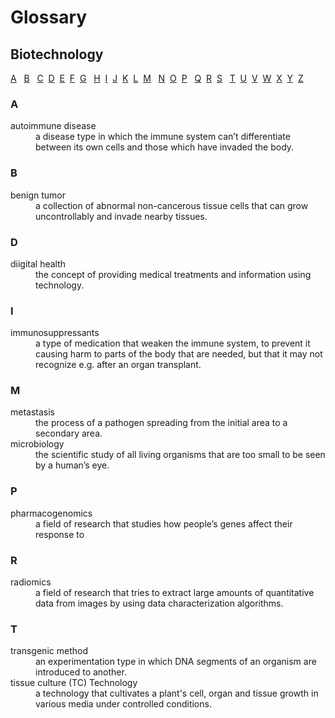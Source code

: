 # Glossary
## Biotechnology
[A](A-D.md#a) &nbsp; [B](A-D.md#a) &nbsp; [C](A-D.md#a) &nbsp;[D](A-D.md#a) &nbsp;[E](A-D.md#a) &nbsp;[F](A-D.md#a) &nbsp;[G](A-D.md#a) &nbsp; [H](A-D.md#a) &nbsp;[I](A-D.md#a) &nbsp;[J](A-D.md#a) &nbsp;[K](A-D.md#a) &nbsp;[L](A-D.md#a) &nbsp;[M](A-D.md#a) &nbsp; [N](A-D.md#a) &nbsp;[O](A-D.md#a) &nbsp;[P](A-D.md#a) &nbsp; [Q](A-D.md#a) &nbsp;[R](A-D.md#a) &nbsp;[S](A-D.md#a) &nbsp; [T](A-D.md#a) &nbsp;[U](A-D.md#a) &nbsp;[V](A-D.md#a) &nbsp;[W](A-D.md#a) &nbsp;[X](A-D.md#a) &nbsp;[Y](A-D.md#a) &nbsp;[Z](A-D.md#a) &nbsp;
### A &nbsp;
<dl>
  <dt>autoimmune disease</dt>
  <dd>a disease type in which the immune system can’t differentiate between its own cells and those which have invaded the body.</dd>
</dl>

### B &nbsp;
<dl>
  <dt>benign tumor</dt>
  <dd>a collection of abnormal non-cancerous tissue cells that can grow uncontrollably and invade nearby tissues.</dd>
</dl>

### D &nbsp;
<dl>
  <dt>diigital health</dt>
  <dd>the concept of providing medical treatments and information using technology.</dd>
</dl> 

### I &nbsp;
<dl>
  <dt>immunosuppressants</dt>
  <dd>a type of medication that weaken the immune system, to prevent it causing harm to parts of the body that are needed, but that it may not recognize e.g. after an organ transplant.</dd>
</dl>

### M &nbsp;
<dl>
  <dt>metastasis</dt>
  <dd>the process of a pathogen spreading from the initial area to a secondary area.</dd>
  <dt>microbiology</dt>
  <dd>the scientific study of all living organisms that are too small to be seen by a human’s eye.</dd>
</dl>

### P &nbsp;
<dl>
  <dt>pharmacogenomics</dt>
  <dd>a field of research that studies how people’s genes affect their response to 
</dd>
</dl>

### R &nbsp;
<dl>
  <dt>radiomics</dt>
  <dd>a field of research that tries to extract large amounts of quantitative data from images by using data characterization algorithms.</dd>
</dl>


### T &nbsp;
<dl>
  <dt>transgenic method</dt>
  <dd>an experimentation type in which DNA segments of an organism are introduced to another.</dd>
  <dt>tissue culture (TC) Technology</dt>
  <dd>a technology that cultivates a plant's cell, organ and tissue growth in various media under controlled conditions.</dd>
</dl>
